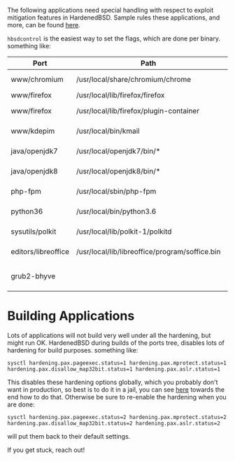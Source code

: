 The following applications need special handling with respect to exploit mitigation features in HardenedBSD. Sample rules these applications, and more, can be found  [here](https://github.com/HardenedBSD/secadm-rules).

`hbsdcontrol` is the easiest way to set the flags, which are done per binary.
something like:


| Port | Path | Incompatibility |
|------|------|-----------------|
| www/chromium | /usr/local/share/chromium/chrome | mprotect, pageexec |
| www/firefox | /usr/local/lib/firefox/firefox | mprotect |
| www/firefox | /usr/local/lib/firefox/plugin-container | mprotect, pageexec |
| www/kdepim | /usr/local/bin/kmail | mprotect, pageexec |
| java/openjdk7 | /usr/local/openjdk7/bin/* | mprotect, pageexec |
| java/openjdk8 | /usr/local/openjdk8/bin/* | mprotect, pageexec |
| php-fpm | /usr/local/sbin/php-fpm | mprotect, pageexec |
| python36 | /usr/local/bin/python3.6| mprotect, pageexec |
| sysutils/polkit | /usr/local/lib/polkit-1/polkitd | mprotect, pageexec |
| editors/libreoffice | /usr/local/lib/libreoffice/program/soffice.bin | mprotect, pageexec |
| grub2-bhyve | | pageexec, mprotect, disable_map32bit |


# Building Applications

Lots of applications will not build very well under all the hardening, but might run OK.  HardenedBSD during builds of the ports tree, disables lots of hardening for build purposes.
something like:

```
sysctl hardening.pax.pageexec.status=1 hardening.pax.mprotect.status=1 hardening.pax.disallow_map32bit.status=1 hardening.pax.aslr.status=1
```

This disables these hardening options globally, which you probably don't want in production, so best is to do it in a jail, you can see [here](https://git-01.md.hardenedbsd.org/HardenedBSD/HardenedBSD/wiki/BuildingPackages) towards the end how to do that.  Otherwise be sure to re-enable the hardening when you are done:

```
sysctl hardening.pax.pageexec.status=2 hardening.pax.mprotect.status=2 hardening.pax.disallow_map32bit.status=2 hardening.pax.aslr.status=2
```

will put them back to their default settings.

If you get stuck, reach out!
